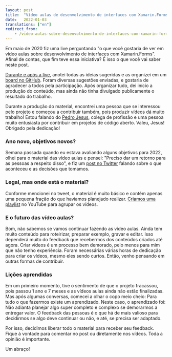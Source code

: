 ```yaml
---
layout: post
title:  "Vídeo aulas de desenvolvimento de interfaces com Xamarin.Forms"
date:   2022-01-03
translations: ["en"]
redirect_from:
    - /video-aulas-sobre-desenvolvimento-de-interfaces-com-xamarin-forms
---
```


<p class="intro"><span class="dropcap">E</span>m maio de 2020 fiz uma live perguntando "o que você gostaria de ver em vídeo aulas sobre desenvolvimento de interfaces com Xamarin.Forms". Afinal de contas, que fim teve essa iniciativa? É isso o que você vai saber neste post.</p>

[Durante e após a live][live], anotei todas as ideias sugeridas e as organizei em um [board no GitHub][board]. Foram diversas sugestões enviadas, e gostaria de agradecer a todos pela participação. Após organizar tudo, dei início a produção do conteúdo, mas ainda não tinha divulgado publicamente o resultado do trabalho.

Durante a produção do material, encontrei uma pessoa que se interessou pelo projeto e começou a contribuir também, pois produzir vídeos dá muito trabalho! Estou falando do [Pedro Jesus][pictos], colega de profissão e uma pessoa muito entusiasta por contribuir em projetos de código aberto. Valeu, Jesus! Obrigado pela dedicação!

### Ano novo, objetivos novos?
Semana passada quando eu estava avaliando alguns objetivos para 2022, olhei para o material das vídeo aulas e pensei: "Preciso dar um retorno para as pessoas a respeito disso", e fiz um [post no Twitter][post-twitter] falando sobre o que aconteceu e as decisões que tomamos.

### Legal, mas onde está o material?
Conforme mencionei no tweet, o material é muito básico e contém apenas uma pequena fração do que havíamos planejado realizar. [Criamos uma playlist][playlist] no YouTube para agrupar os vídeos.

### E o futuro das vídeo aulas?
Bom, não sabemos se vamos continuar fazendo as vídeo aulas. Ainda tem muito conteúdo para roteirizar, preparar exemplo, gravar e editar. Isso dependerá muito do feedback que recebermos dos conteúdos criados até agora. Criar vídeos é um processo bem demorado, pelo menos para mim que não tenho experiência. Foram necessárias várias horas de dedicação para criar os vídeos, mesmo eles sendo curtos. Então, venho pensando em outras formas de contribuir.

### Lições aprendidas
Em um primeiro momento, tive o sentimento de que o projeto fracassou, pois passou 1 ano e 7 meses e as vídeos aulas ainda não estão finalizadas. Mas após algumas conversas, comecei a olhar o copo meio cheio: Para tudo o que fazermos existe um aprendizado. Neste caso, o aprendizado foi: Não adianta planejar algo super completo e complexo se demorarmos a entregar valor. O feedback das pessoas é o que há de mais valioso para decidirmos se algo deve continuar ou não, e até, se precisa ser adaptado.

Por isso, decidimos liberar todo o material para receber seu feedback. Fique à vontade para comentar no post ou diretamente nos vídeos. Toda a opinião é importante.

Um abraço!

[live]:         https://www.youtube.com/watch?v=HXikHeDZ1B4
[board]:        https://github.com/ionixjunior/Curso-Interfaces-XamarinForms/projects/1
[pictos]:       https://github.com/pictos
[post-twitter]: https://twitter.com/ionixjunior/status/1476642603550576647
[playlist]:     https://www.youtube.com/watch?v=kjtEKfvon2k&list=PL6M6J_6V_um-KSpOC9uNt2DIWaawy1TjT
